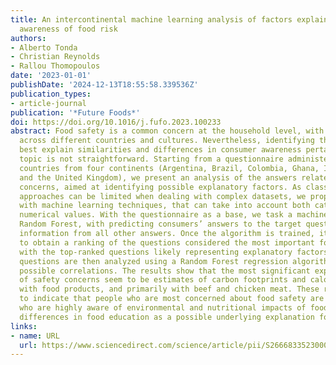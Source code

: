 ```yaml
---
title: An intercontinental machine learning analysis of factors explaining consumer
  awareness of food risk
authors:
- Alberto Tonda
- Christian Reynolds
- Rallou Thomopoulos
date: '2023-01-01'
publishDate: '2024-12-13T18:55:58.339536Z'
publication_types:
- article-journal
publication: '*Future Foods*'
doi: https://doi.org/10.1016/j.fufo.2023.100233
abstract: Food safety is a common concern at the household level, with important variations
  across different countries and cultures. Nevertheless, identifying the factors that
  best explain similarities and differences in consumer awareness pertaining to this
  topic is not straightforward. Starting from a questionnaire administered in seven
  countries from four continents (Argentina, Brazil, Colombia, Ghana, India, Peru,
  and the United Kingdom), we present an analysis of the answers related to food safety
  concerns, aimed at identifying possible explanatory factors. As classical statistical
  approaches can be limited when dealing with complex datasets, we propose an analysis
  with machine learning techniques, that can take into account both categorical and
  numerical values. With the questionnaire as a base, we task a machine learning algorithm,
  Random Forest, with predicting consumers’ answers to the target questions using
  information from all other answers. Once the algorithm is trained, it becomes possible
  to obtain a ranking of the questions considered the most important for the prediction,
  with the top-ranked questions likely representing explanatory factors. Top-ranked
  questions are then analyzed using a Random Forest regression algorithm, to test
  possible correlations. The results show that the most significant explanatory variables
  of safety concerns seem to be estimates of carbon footprints and calories associated
  with food products, and primarily with beef and chicken meat. These results tend
  to indicate that people who are most concerned about food safety are also those
  who are highly aware of environmental and nutritional impacts of food, hinting at
  differences in food education as a possible underlying explanation for the data.
links:
- name: URL
  url: https://www.sciencedirect.com/science/article/pii/S2666833523000199
---
```

